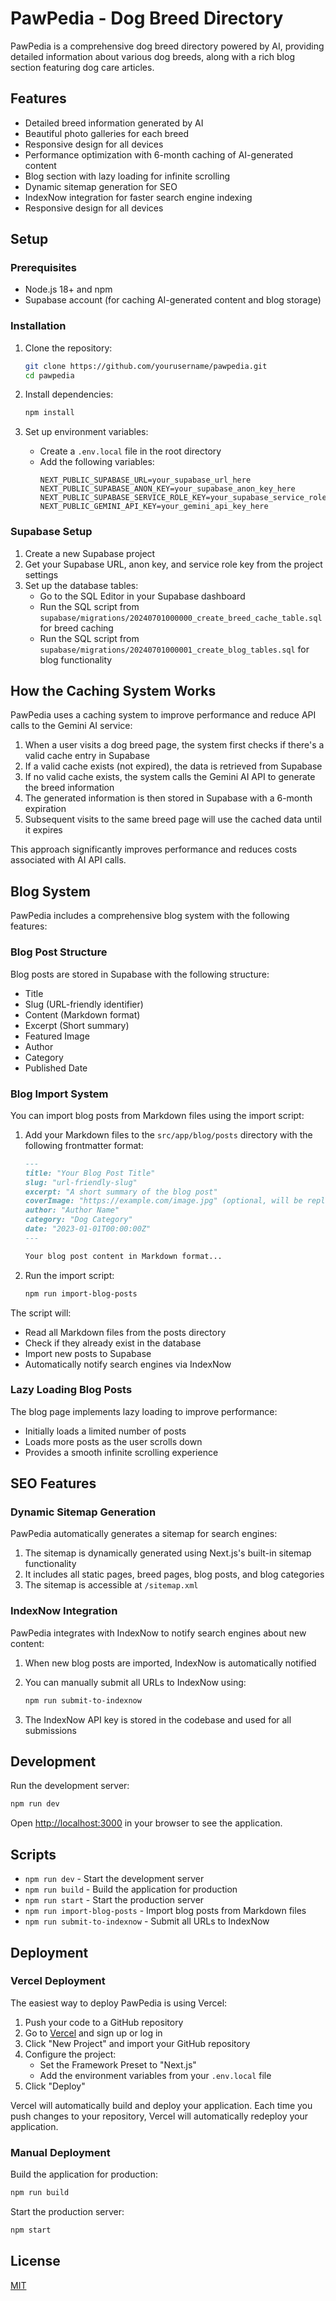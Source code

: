# PawPedia - Dog Breed Directory

PawPedia is a comprehensive dog breed directory powered by AI, providing detailed information about various dog breeds, along with a rich blog section featuring dog care articles.

## Features

- Detailed breed information generated by AI
- Beautiful photo galleries for each breed
- Responsive design for all devices
- Performance optimization with 6-month caching of AI-generated content
- Blog section with lazy loading for infinite scrolling
- Dynamic sitemap generation for SEO
- IndexNow integration for faster search engine indexing
- Responsive design for all devices

## Setup

### Prerequisites

- Node.js 18+ and npm
- Supabase account (for caching AI-generated content and blog storage)

### Installation

1. Clone the repository:
   ```bash
   git clone https://github.com/yourusername/pawpedia.git
   cd pawpedia
   ```

2. Install dependencies:
   ```bash
   npm install
   ```

3. Set up environment variables:
   - Create a `.env.local` file in the root directory
   - Add the following variables:
     ```
     NEXT_PUBLIC_SUPABASE_URL=your_supabase_url_here
     NEXT_PUBLIC_SUPABASE_ANON_KEY=your_supabase_anon_key_here
     NEXT_PUBLIC_SUPABASE_SERVICE_ROLE_KEY=your_supabase_service_role_key_here
     NEXT_PUBLIC_GEMINI_API_KEY=your_gemini_api_key_here
     ```

### Supabase Setup

1. Create a new Supabase project
2. Get your Supabase URL, anon key, and service role key from the project settings
3. Set up the database tables:
   - Go to the SQL Editor in your Supabase dashboard
   - Run the SQL script from `supabase/migrations/20240701000000_create_breed_cache_table.sql` for breed caching
   - Run the SQL script from `supabase/migrations/20240701000001_create_blog_tables.sql` for blog functionality

## How the Caching System Works

PawPedia uses a caching system to improve performance and reduce API calls to the Gemini AI service:

1. When a user visits a dog breed page, the system first checks if there's a valid cache entry in Supabase
2. If a valid cache exists (not expired), the data is retrieved from Supabase
3. If no valid cache exists, the system calls the Gemini AI API to generate the breed information
4. The generated information is then stored in Supabase with a 6-month expiration
5. Subsequent visits to the same breed page will use the cached data until it expires

This approach significantly improves performance and reduces costs associated with AI API calls.

## Blog System

PawPedia includes a comprehensive blog system with the following features:

### Blog Post Structure

Blog posts are stored in Supabase with the following structure:
- Title
- Slug (URL-friendly identifier)
- Content (Markdown format)
- Excerpt (Short summary)
- Featured Image
- Author
- Category
- Published Date

### Blog Import System

You can import blog posts from Markdown files using the import script:

1. Add your Markdown files to the `src/app/blog/posts` directory with the following frontmatter format:
   ```markdown
   ---
   title: "Your Blog Post Title"
   slug: "url-friendly-slug"
   excerpt: "A short summary of the blog post"
   coverImage: "https://example.com/image.jpg" (optional, will be replaced with a dog image)
   author: "Author Name"
   category: "Dog Category"
   date: "2023-01-01T00:00:00Z"
   ---

   Your blog post content in Markdown format...
   ```

2. Run the import script:
   ```bash
   npm run import-blog-posts
   ```

The script will:
- Read all Markdown files from the posts directory
- Check if they already exist in the database
- Import new posts to Supabase
- Automatically notify search engines via IndexNow

### Lazy Loading Blog Posts

The blog page implements lazy loading to improve performance:
- Initially loads a limited number of posts
- Loads more posts as the user scrolls down
- Provides a smooth infinite scrolling experience

## SEO Features

### Dynamic Sitemap Generation

PawPedia automatically generates a sitemap for search engines:

1. The sitemap is dynamically generated using Next.js's built-in sitemap functionality
2. It includes all static pages, breed pages, blog posts, and blog categories
3. The sitemap is accessible at `/sitemap.xml`

### IndexNow Integration

PawPedia integrates with IndexNow to notify search engines about new content:

1. When new blog posts are imported, IndexNow is automatically notified
2. You can manually submit all URLs to IndexNow using:
   ```bash
   npm run submit-to-indexnow
   ```

3. The IndexNow API key is stored in the codebase and used for all submissions

## Development

Run the development server:

```bash
npm run dev
```

Open [http://localhost:3000](http://localhost:3000) in your browser to see the application.

## Scripts

- `npm run dev` - Start the development server
- `npm run build` - Build the application for production
- `npm run start` - Start the production server
- `npm run import-blog-posts` - Import blog posts from Markdown files
- `npm run submit-to-indexnow` - Submit all URLs to IndexNow

## Deployment

### Vercel Deployment

The easiest way to deploy PawPedia is using Vercel:

1. Push your code to a GitHub repository
2. Go to [Vercel](https://vercel.com) and sign up or log in
3. Click "New Project" and import your GitHub repository
4. Configure the project:
   - Set the Framework Preset to "Next.js"
   - Add the environment variables from your `.env.local` file
5. Click "Deploy"

Vercel will automatically build and deploy your application. Each time you push changes to your repository, Vercel will automatically redeploy your application.

### Manual Deployment

Build the application for production:

```bash
npm run build
```

Start the production server:

```bash
npm start
```

## License

[MIT](LICENSE)

